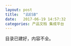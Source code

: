 ```yaml
---
layout: post
title:  "云ESB"
date:   2017-06-19 14:57:32
categories: 产品文档 集成平台
---
```


目录已建好，内容不全。
